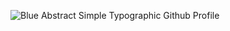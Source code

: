 ![Blue Abstract Simple Typographic Github Profile](https://user-images.githubusercontent.com/60218226/194296149-fb505e4d-da38-41f1-bd70-9ed22771e17d.png)
